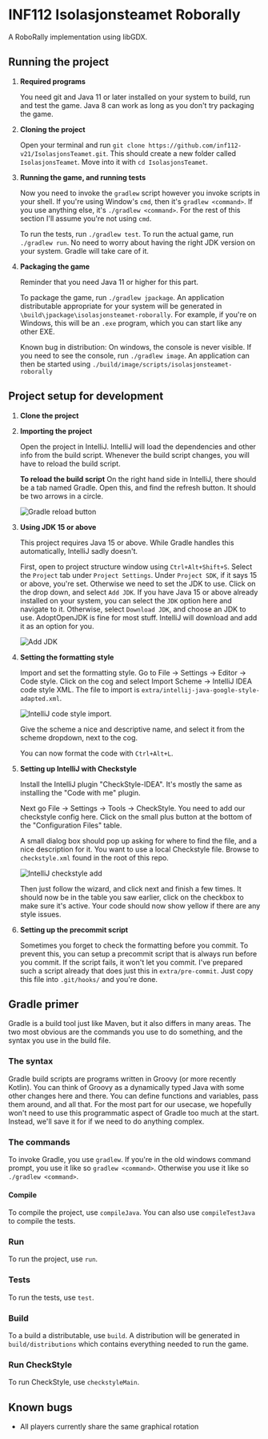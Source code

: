 # INF112 Isolasjonsteamet Roborally 
A RoboRally implementation using libGDX.

## Running the project
1. **Required programs**
   
   You need git and Java 11 or later installed on your system to build, run and
   test the game. Java 8 can work as long as you don't try packaging the game.

2. **Cloning the project**

   Open your terminal and run `git clone https://github.com/inf112-v21/IsolasjonsTeamet.git`.
   This should create a new folder called `IsolasjonsTeamet`. Move into it with
   `cd IsolasjonsTeamet`.
   
3. **Running the game, and running tests**
   
   Now you need to invoke the `gradlew` script however you invoke scripts in 
   your shell. If you're using Window's `cmd`, then it's `gradlew <command>`. 
   If you use anything else, it's `./gradlew <command>`. For the rest of this 
   section I'll assume you're not using `cmd`.
   
   To run the tests, run `./gradlew test`. To run the actual game, 
   run `./gradlew run`. No need to worry about having the right JDK version 
   on your system. Gradle will take care of it.

4. **Packaging the game**
   
   Reminder that you need Java 11 or higher for this part.

   To package the game, run `./gradlew jpackage`. An application distributable
   appropriate for your system will be generated in `\build\jpackage\isolasjonsteamet-roborally`.
   For example, if you're on Windows, this will be an `.exe` program, which you
   can start like any other EXE.
   
   Known bug in distribution: On windows, the console is never visible. 
   If you need to see the console, run `./gradlew image`. An application can 
   then be started using `./build/image/scripts/isolasjonsteamet-roborally`


## Project setup for development

1. **Clone the project**
2. **Importing the project**

   Open the project in IntelliJ. IntelliJ will load the dependencies and other 
   info from the build script. Whenever the build script changes, you will have 
   to reload the build script.
   
   **To reload the build script**
   On the right hand side in IntelliJ, there should be a tab named Gradle. 
   Open this, and find the refresh button. It should be two arrows in a circle.
   
   ![Gradle reload button](docs_images/gradle_reload_button.png)

3. **Using JDK 15 or above**

   This project requires Java 15 or above. While Gradle handles this automatically, 
   IntelliJ sadly doesn't.
   
   First, open to project structure window using `Ctrl+Alt+Shift+S`. 
   Select the `Project` tab under `Project Settings`. Under `Project SDK`, 
   if it says 15 or above, you're set. Otherwise we need to set the JDK to use.
   Click on the drop down, and select `Add JDK`. If you have Java 15 or above 
   already installed on your system, you can select the `JDK` option here and 
   navigate to it. Otherwise, select `Download JDK`, and choose an JDK to use. 
   AdoptOpenJDK is fine for most stuff. IntelliJ will download and add it 
   as an option for you.
   
   ![Add JDK](docs_images/intellij_add_jdk.png)

4. **Setting the formatting style**

   Import and set the formatting style. Go to File -> Settings -> Editor -> Code style. 
   Click on the cog and select Import Scheme -> IntelliJ IDEA code style XML. 
   The file to import is `extra/intellij-java-google-style-adapted.xml`.
   
   ![IntelliJ code style import](docs_images/intellij_code_style_import.png).
   
   Give the scheme a nice and descriptive name, and select it from the scheme dropdown, 
   next to the cog.

   You can now format the code with `Ctrl+Alt+L`.

5. **Setting up IntelliJ with Checkstyle**

   Install the IntelliJ plugin "CheckStyle-IDEA". It's mostly the same as installing 
   the "Code with me" plugin.
   
   Next go File -> Settings -> Tools -> CheckStyle. You need to add our checkstyle config here. 
   Click on the small plus button at the bottom of the "Configuration Files" table. 
   
   A small dialog box should pop up asking for where to find the file, 
   and a nice description for it. You want to use a local Checkstyle file. 
   Browse to `checkstyle.xml` found in the root of this repo.
   
   ![IntelliJ checkstyle add](docs_images/intellij_checkstyle_add.png)

   Then just follow the wizard, and click next and finish a few times.
   It should now be in the table you saw earlier, click on the checkbox to make sure it's active.
   Your code should now show yellow if there are any style issues.

6. **Setting up the precommit script**

   Sometimes you forget to check the formatting before you commit. 
   To prevent this, you can setup a precommit script that is always run before you commit.
   If the script fails, it won't let you commit. I've prepared such a script already that 
   does just this in `extra/pre-commit`. Just copy this file into `.git/hooks/` and you're done.

## Gradle primer
Gradle is a build tool just like Maven, but it also differs in many areas.
The two most obvious are the commands you use to do something, and the syntax
you use in the build file.

### The syntax
Gradle build scripts are programs written in Groovy (or more recently Kotlin).
You can think of Groovy as a dynamically typed Java with some other changes here and there. 
You can define functions and variables, pass them around, and all that. 
For the most part for our usecase, we hopefully won't need to use this 
programmatic aspect of Gradle too much at the start. Instead, we'll save it 
for if we need to do anything complex.

### The commands

To invoke Gradle, you use `gradlew`. If you're in the old windows command prompt, 
you use it like so `gradlew <command>`. Otherwise you use it like so `./gradlew <command>`. 

#### Compile
To compile the project, use `compileJava`. You can also use `compileTestJava` to compile the tests.

### Run
To run the project, use `run`.

### Tests
To run the tests, use `test`.

### Build
To a build a distributable, use `build`. A distribution will be generated in 
`build/distributions` which contains everything needed to run the game.

### Run CheckStyle
To run CheckStyle, use `checkstyleMain`.


## Known bugs
* All players currently share the same graphical rotation
